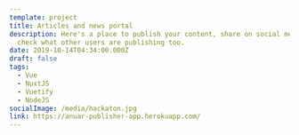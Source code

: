 ```yaml
---
template: project
title: Articles and news portal
description: Here's a place to publish your content, share on social media and
  check what other users are publishing too.
date: 2019-10-14T04:34:00.000Z
draft: false
tags:
  - Vue
  - NuxtJS
  - Vuetify
  - NodeJS
socialImage: /media/hackaton.jpg
link: https://anuar-publisher-app.herokuapp.com/
---
```

